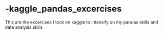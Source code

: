 # -kaggle_pandas_excercises
This are the excercises I took on kaggle to intensify on my pandas skills and data analysis skills
